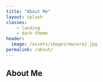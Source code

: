 ```yaml
---
title: "About Me"
layout: splash
classes: 
    - landing
    - dark-theme
header:
  image: /assets/images/mwcore2.jpg
permalink: /about/
---
```


## About Me